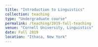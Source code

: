 ```yaml
---
title: "Introduction to Linguistics"
collection: teaching
type: "Undergraduate course"
permalink: /teaching/2019-fall-teaching
venue: "Cornell University, Linguistics"
date: Fall 2019
location: "Ithaca, New York"
---
```



